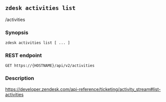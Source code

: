 ## `zdesk activities list`

/activities

### Synopsis

    zdesk activities list [ ... ]

### REST endpoint

    GET https://{HOSTNAME}/api/v2/activities

### Description

https://developer.zendesk.com/api-reference/ticketing/activity_stream#list-activities

